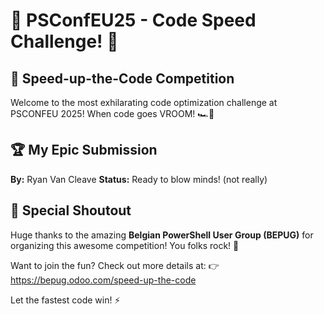 # 🚀 PSConfEU25 - Code Speed Challenge! 🚀

## 💨 Speed-up-the-Code Competition
Welcome to the most exhilarating code optimization challenge at PSCONFEU 2025!
When code goes VROOM! 🏎️💨

## 🏆 My Epic Submission
**By:** Ryan Van Cleave
**Status:** Ready to blow minds! (not really)

## 🙏 Special Shoutout
Huge thanks to the amazing **Belgian PowerShell User Group (BEPUG)** for organizing this awesome competition! You folks rock! 🎸

Want to join the fun? Check out more details at:
👉 https://bepug.odoo.com/speed-up-the-code

Let the fastest code win! ⚡